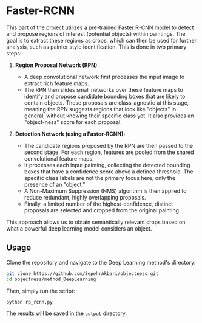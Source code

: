 # Faster-RCNN

This part of the project utilizes a pre-trained Faster R-CNN model to detect and propose regions of interest (potential objects) within paintings. The goal is to extract these regions as crops, which can then be used for further analysis, such as painter style identification. This is done in two primary steps:

1. **Region Proposal Network (RPN):** 
    * A deep convolutional network first processes the input image to extract rich feature maps.
    * The RPN then slides small networks over these feature maps to identify and propose candidate bounding boxes that are likely to contain objects. These proposals are class-agnostic at this stage, meaning the RPN suggests regions that look like "objects" in general, without knowing their specific class yet. It also provides an "object-ness" score for each proposal.

2. **Detection Network (using a Faster-RCNN):**
    * The candidate regions proposed by the RPN are then passed to the second stage. For each region, features are pooled from the shared convolutional feature maps.
    * It processes each input painting, collecting the detected bounding boxes that have a confidence score above a defined threshold. The specific class labels are not the primary focus here, only the presence of an "object."
    * A Non-Maximum Suppression (NMS) algorithm is then applied to reduce redundant, highly overlapping proposals.
    * Finally, a limited number of the highest-confidence, distinct proposals are selected and cropped from the original painting.

This approach allows us to obtain semantically relevant crops based on what a powerful deep learning model considers an object.

## Usage

Clone the repository and navigate to the Deep Learning method's directory:

```bash
git clone https://github.com/SepehrAkbari/objectness.git
cd objectness/method_DeepLearning
```

Then, simply run the script:

```bash
python rp_rcnn.py
```

The results will be saved in the `output` directory.